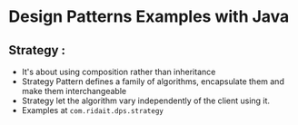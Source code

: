 # Design Patterns Examples with Java
## Strategy : 
- It's about using composition rather than inheritance 
- Strategy Pattern defines a family of algorithms, encapsulate them and make them interchangeable
- Strategy let the algorithm vary independently of the client using it. 
- Examples at `com.ridait.dps.strategy`
